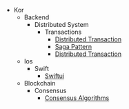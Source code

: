 - Kor
    - Backend
        - Distributed System
            - Transactions
                - [Distributed Transaction](/Kor/Backend/Distributed_System/Transactions/Distributed_Transaction.md)
                - [Saga Pattern](/Kor/Backend/Distributed_System/Transactions/Saga_Pattern.md)
                - [Distributed Transaction](/Kor/Backend/Distributed_System/Transactions/distributed-transaction.md)
    - Ios
        - Swift
            - [Swiftui](/Kor/IOS/Swift/swiftui.md)
    - Blockchain
        - Consensus
            - [Consensus Algorithms](/Kor/Blockchain/Consensus/consensus-algorithms.md)